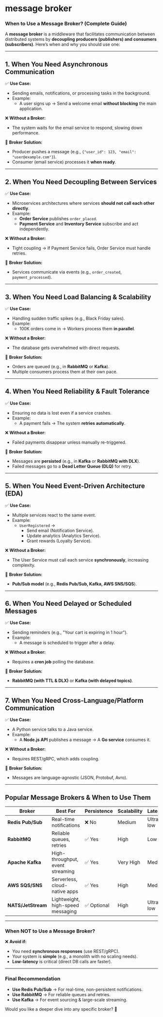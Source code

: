 # message broker

### **When to Use a Message Broker? (Complete Guide)**
A **message broker** is a middleware that facilitates communication between distributed systems by **decoupling producers (publishers) and consumers (subscribers)**. Here’s when and why you should use one:

---

## **1. When You Need Asynchronous Communication**
✅ **Use Case:**
- Sending emails, notifications, or processing tasks in the background.
- Example:
    - A user signs up → Send a welcome email **without blocking** the main application.

❌ **Without a Broker:**
- The system waits for the email service to respond, slowing down performance.

🔹 **Broker Solution:**
- Producer pushes a message (e.g., `{"user_id": 123, "email": "user@example.com"}`).
- Consumer (email service) processes it **when ready**.

---

## **2. When You Need Decoupling Between Services**
✅ **Use Case:**
- Microservices architectures where services **should not call each other directly**.
- Example:
    - **Order Service** publishes `order_placed`.
    - **Payment Service** and **Inventory Service** subscribe and act independently.

❌ **Without a Broker:**
- Tight coupling → If Payment Service fails, Order Service must handle retries.

🔹 **Broker Solution:**
- Services communicate via events (e.g., `order_created`, `payment_processed`).

---

## **3. When You Need Load Balancing & Scalability**
✅ **Use Case:**
- Handling sudden traffic spikes (e.g., Black Friday sales).
- Example:
    - 100K orders come in → Workers process them **in parallel**.

❌ **Without a Broker:**
- The database gets overwhelmed with direct requests.

🔹 **Broker Solution:**
- Orders are queued (e.g., in **RabbitMQ** or **Kafka**).
- Multiple consumers process them at their own pace.

---

## **4. When You Need Reliability & Fault Tolerance**
✅ **Use Case:**
- Ensuring no data is lost even if a service crashes.
- Example:
    - A payment fails → The system **retries automatically**.

❌ **Without a Broker:**
- Failed payments disappear unless manually re-triggered.

🔹 **Broker Solution:**
- Messages are **persisted** (e.g., in **Kafka** or **RabbitMQ with DLX**).
- Failed messages go to a **Dead Letter Queue (DLQ)** for retry.

---

## **5. When You Need Event-Driven Architecture (EDA)**
✅ **Use Case:**
- Multiple services react to the same event.
- Example:
    - `UserRegistered` →
        - Send email (Notification Service).
        - Update analytics (Analytics Service).
        - Grant rewards (Loyalty Service).

❌ **Without a Broker:**
- The User Service must call each service **synchronously**, increasing complexity.

🔹 **Broker Solution:**
- **Pub/Sub model** (e.g., **Redis Pub/Sub, Kafka, AWS SNS/SQS**).

---

## **6. When You Need Delayed or Scheduled Messages**
✅ **Use Case:**
- Sending reminders (e.g., "Your cart is expiring in 1 hour").
- Example:
    - A message is scheduled to trigger after a delay.

❌ **Without a Broker:**
- Requires a **cron job** polling the database.

🔹 **Broker Solution:**
- **RabbitMQ (with TTL & DLX)** or **Kafka (with delayed topics)**.

---

## **7. When You Need Cross-Language/Platform Communication**
✅ **Use Case:**
- A Python service talks to a Java service.
- Example:
    - A **Node.js API** publishes a message → A **Go service** consumes it.

❌ **Without a Broker:**
- Requires REST/gRPC, which adds coupling.

🔹 **Broker Solution:**
- Messages are language-agnostic (JSON, Protobuf, Avro).

---

## **Popular Message Brokers & When to Use Them**
| Broker | Best For | Persistence | Scalability | Latency |
|--------|----------|-------------|-------------|---------|
| **Redis Pub/Sub** | Real-time notifications | ❌ No | Medium | Ultra-low |
| **RabbitMQ** | Reliable queues, retries | ✅ Yes | High | Low |
| **Apache Kafka** | High-throughput, event streaming | ✅ Yes | Very High | Medium |
| **AWS SQS/SNS** | Serverless, cloud-native apps | ✅ Yes | High | Medium |
| **NATS/JetStream** | Lightweight, high-speed messaging | ✅ Optional | High | Ultra-low |

---

### **When NOT to Use a Message Broker?**
❌ **Avoid if:**
- You need **synchronous responses** (use REST/gRPC).
- Your system is **simple** (e.g., a monolith with no scaling needs).
- **Low-latency** is critical (direct DB calls are faster).

---

### **Final Recommendation**
- **Use Redis Pub/Sub** → For real-time, non-persistent notifications.
- **Use RabbitMQ** → For reliable queues and retries.
- **Use Kafka** → For event sourcing & large-scale streaming.

Would you like a deeper dive into any specific broker? 🚀